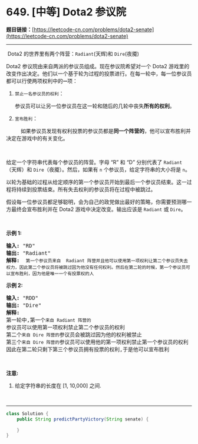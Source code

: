 # 649. [中等] Dota2 参议院

**题目链接：**[https://leetcode-cn.com/problems/dota2-senate](https://leetcode-cn.com/problems/dota2-senate)

---

<div class="content__1Y2H">
 <div class="notranslate">
  <p>&nbsp;Dota2 的世界里有两个阵营：<code>Radiant</code>(天辉)和&nbsp;<code>Dire</code>(夜魇)</p> 
  <p>Dota2 参议院由来自两派的参议员组成。现在参议院希望对一个 Dota2 游戏里的改变作出决定。他们以一个基于轮为过程的投票进行。在每一轮中，每一位参议员都可以行使两项权利中的<code><strong>一</strong></code>项：</p> 
  <ol> 
   <li> <p><code>禁止一名参议员的权利</code>：</p> <p>参议员可以让另一位参议员在这一轮和随后的几轮中丧失<strong>所有的权利</strong>。</p> </li> 
   <li> <p><code>宣布胜利</code>：</p> </li> 
  </ol> 
  <p>&nbsp; &nbsp; &nbsp; &nbsp; &nbsp; 如果参议员发现有权利投票的参议员都是<strong>同一个阵营的</strong>，他可以宣布胜利并决定在游戏中的有关变化。</p> 
  <p>&nbsp;</p> 
  <p>给定一个字符串代表每个参议员的阵营。字母 “R” 和 “D” 分别代表了&nbsp;<code>Radiant</code>（天辉）和&nbsp;<code>Dire</code>（夜魇）。然后，如果有 <code>n</code> 个参议员，给定字符串的大小将是&nbsp;<code>n</code>。</p> 
  <p>以轮为基础的过程从给定顺序的第一个参议员开始到最后一个参议员结束。这一过程将持续到投票结束。所有失去权利的参议员将在过程中被跳过。</p> 
  <p>假设每一位参议员都足够聪明，会为自己的政党做出最好的策略，你需要预测哪一方最终会宣布胜利并在 Dota2 游戏中决定改变。输出应该是&nbsp;<code>Radiant</code>&nbsp;或&nbsp;<code>Dire</code>。</p> 
  <p>&nbsp;</p> 
  <p><strong>示例 1:</strong></p> 
  <pre class="language-text"><strong>输入:</strong> "RD"
<strong>输出:</strong> "Radiant"
<strong>解释:  </strong><code>第一个参议员来自  Radiant 阵营并且他可以使用第一项权利让第二个参议员失去权力，因此第二个参议员将被跳过因为他没有任何权利。然后在第二轮的时候，第一个参议员可以宣布胜利，因为他是唯一一个有投票权的人</code>
</pre> 
  <p><strong>示例 2:</strong></p> 
  <pre class="language-text"><strong>输入:</strong> "RDD"
<strong>输出:</strong> "Dire"
<strong>解释:</strong> 
第一轮中,第一个<code>来自 Radiant 阵营的</code>参议员可以使用第一项权利禁止第二个参议员的权利
第二个<code>来自 Dire 阵营的</code>参议员会被跳过因为他的权利被禁止
第三个<code>来自 Dire 阵营的</code>参议员可以使用他的第一项权利禁止第一个参议员的权利
因此在第二轮只剩下第三个参议员拥有投票的权利,于是他可以宣布胜利
</pre> 
  <p>&nbsp;</p> 
  <p><strong>注意:</strong></p> 
  <ol> 
   <li>给定字符串的长度在 [1, 10,000] 之间.</li> 
  </ol> 
  <p>&nbsp;</p> 
 </div>
</div>

---

```java
class Solution {
    public String predictPartyVictory(String senate) {
        
    }
}
```